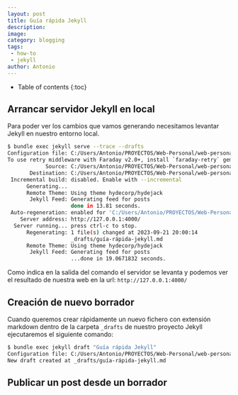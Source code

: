 ```yaml
---
layout: post
title: Guía rápida Jekyll
description:
image:
category: blogging
tags: 
 - how-to 
 - jekyll
author: Antonio
---
```

* Table of contents
{:toc}

## Arrancar servidor Jekyll en local

Para poder ver los cambios que vamos generando necesitamos levantar Jekyll en nuestro entorno local. 

```bash
$ bundle exec jekyll serve --trace --drafts
Configuration file: C:/Users/Antonio/PROYECTOS/Web-Personal/web-personal/_config.yml
To use retry middleware with Faraday v2.0+, install `faraday-retry` gem
            Source: C:/Users/Antonio/PROYECTOS/Web-Personal/web-personal
       Destination: C:/Users/Antonio/PROYECTOS/Web-Personal/web-personal/_site
 Incremental build: disabled. Enable with --incremental
      Generating...
      Remote Theme: Using theme hydecorp/hydejack
       Jekyll Feed: Generating feed for posts
                    done in 13.81 seconds.
 Auto-regeneration: enabled for 'C:/Users/Antonio/PROYECTOS/Web-Personal/web-personal'
    Server address: http://127.0.0.1:4000/
  Server running... press ctrl-c to stop.
      Regenerating: 1 file(s) changed at 2023-09-21 20:00:14
                    _drafts/guía-rápida-jekyll.md
      Remote Theme: Using theme hydecorp/hydejack
       Jekyll Feed: Generating feed for posts
                    ...done in 19.0671832 seconds.
```

Como indica en la salida del comando el servidor se levanta y podemos ver el resultado de nuestra web en la url: `http://127.0.0.1:4000/`

## Creación de nuevo borrador

Cuando queremos crear rápidamente un nuevo fichero con extensión markdown dentro de la carpeta `_drafts` de nuestro proyecto Jekyll ejecutaremos el siguiente comando:

```bash
$ bundle exec jekyll draft "Guía rápida Jekyll"
Configuration file: C:/Users/Antonio/PROYECTOS/Web-Personal/web-personal/_config.yml
New draft created at _drafts/guía-rápida-jekyll.md 
```

## Publicar un post desde un borrador

